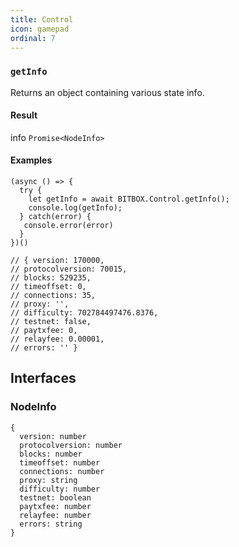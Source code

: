```yaml
---
title: Control
icon: gamepad
ordinal: 7
---
```


### `getInfo`

Returns an object containing various state info.

#### Result

info `Promise<NodeInfo>`

#### Examples

    (async () => {
      try {
        let getInfo = await BITBOX.Control.getInfo();
        console.log(getInfo);
      } catch(error) {
       console.error(error)
      }
    })()

    // { version: 170000,
    // protocolversion: 70015,
    // blocks: 529235,
    // timeoffset: 0,
    // connections: 35,
    // proxy: '',
    // difficulty: 702784497476.8376,
    // testnet: false,
    // paytxfee: 0,
    // relayfee: 0.00001,
    // errors: '' }

## Interfaces

### NodeInfo

    {
      version: number
      protocolversion: number
      blocks: number
      timeoffset: number
      connections: number
      proxy: string
      difficulty: number
      testnet: boolean
      paytxfee: number
      relayfee: number
      errors: string
    }

<!-- ### NodeMemoryInfo

    {
      locked: {
        used: number
        free: number
        total: number
        locked: number
        chunks_used: number
        chunks_free: number
      }
    } -->
